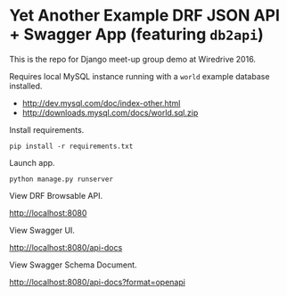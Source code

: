 # Yet Another Example DRF JSON API + Swagger App (featuring `db2api`)

This is the repo for Django meet-up group demo at Wiredrive 2016.

Requires local MySQL instance running with a `world` example database installed.

* <http://dev.mysql.com/doc/index-other.html>
* <http://downloads.mysql.com/docs/world.sql.zip>

Install requirements.

```shell
pip install -r requirements.txt
```

Launch app.

```shell
python manage.py runserver
```

View DRF Browsable API.

<http://localhost:8080>

View Swagger UI.

<http://localhost:8080/api-docs>

View Swagger Schema Document.

<http://localhost:8080/api-docs?format=openapi>
